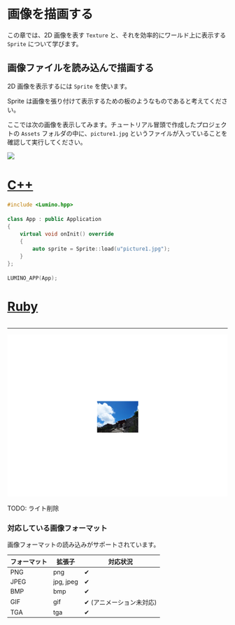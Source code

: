 画像を描画する
==========

この章では、2D 画像を表す `Texture` と、それを効率的にワールド上に表示する `Sprite` について学びます。


画像ファイルを読み込んで描画する
----------

2D 画像を表示するには `Sprite` を使います。

Sprite は画像を張り付けて表示するための板のようなものであると考えてください。

ここでは次の画像を表示してみます。チュートリアル冒頭で作成したプロジェクトの `Assets` フォルダの中に、`picture1.jpg` というファイルが入っていることを確認して実行してください。

![](img/picture1.png)

# [C++](#tab/lang-cpp)
```cpp
#include <Lumino.hpp>

class App : public Application
{
    virtual void onInit() override
    {
        auto sprite = Sprite::load(u"picture1.jpg");
    }
};

LUMINO_APP(App);
```
# [Ruby](#tab/lang-ruby)
```ruby

```
---

![](img/image-1.png)



TODO: ライト削除



### 対応している画像フォーマット

画像フォーマットの読み込みがサポートされています。

| フォーマット | 拡張子 | 対応状況 |
|---|---|---|
| PNG | png | ✔ |
| JPEG | jpg, jpeg | ✔ |
| BMP | bmp | ✔ |
| GIF | gif | ✔ (アニメーション未対応) |
| TGA | tga | ✔ |



